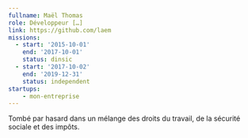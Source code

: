 ```yaml
---
fullname: Maël Thomas
role: Développeur […]
link: https://github.com/laem
missions:
  - start: '2015-10-01'
    end: '2017-10-01'
    status: dinsic
  - start: '2017-10-02'
    end: '2019-12-31'
    status: independent
startups:
    - mon-entreprise
---
```


Tombé par hasard dans un mélange des droits du travail, de la sécurité sociale et des impôts.
